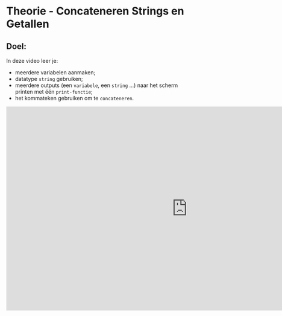 # Theorie - Concateneren Strings en Getallen


## Doel:

In deze video leer je: 
* meerdere variabelen aanmaken;
* datatype `string` gebruiken; 
* meerdere outputs (een `variabele`, een `string` ...) naar het scherm printen met één `print-functie`;
* het kommateken gebruiken om te `concateneren`. 


<div class ="dodona-centered-group">
<iframe width="960" height="540" src="https://www.youtube.com/embed/Zja-yE9ovgo" title="Python in de Klas - Concateneren" frameborder="0" allow="accelerometer; autoplay; clipboard-write; encrypted-media; gyroscope; picture-in-picture; web-share" allowfullscreen></iframe>
</div>
